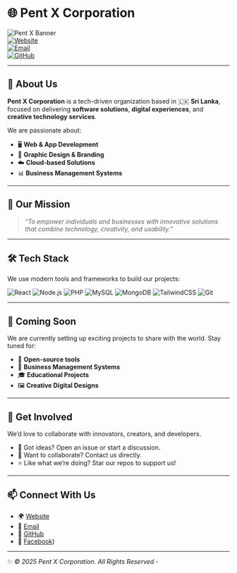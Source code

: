 # 🌐 Pent X Corporation

![Pent X Banner](https://img.shields.io/badge/Pent%20X-Innovation%20Hub-blueviolet?style=for-the-badge)  
[![Website](https://img.shields.io/badge/🌍%20Website-pentxlabs.vercel.app-brightgreen?style=for-the-badge)](https://pentxlabs.vercel.app)  
[![Email](https://img.shields.io/badge/📧%20Email-pentxcorporation@gmail.com-orange?style=for-the-badge)](mailto:pentxcorporation@gmail.com)  
[![GitHub](https://img.shields.io/badge/💻%20GitHub-pentXcorporation-lightgrey?style=for-the-badge)](https://github.com/pentXcorporation)

---

## 🚀 About Us
**Pent X Corporation** is a tech-driven organization based in 🇱🇰 **Sri Lanka**, focused on delivering **software solutions**, **digital experiences**, and **creative technology services**.  

We are passionate about:  
- 🖥 **Web & App Development**  
- 🎨 **Graphic Design & Branding**  
- ☁️ **Cloud-based Solutions**  
- 📊 **Business Management Systems**  

---

## 🎯 Our Mission
> *“To empower individuals and businesses with innovative solutions that combine technology, creativity, and usability.”*

---

## 🛠️ Tech Stack
We use modern tools and frameworks to build our projects:  

![React](https://img.shields.io/badge/-React-61DAFB?style=flat&logo=react&logoColor=black)
![Node.js](https://img.shields.io/badge/-Node.js-339933?style=flat&logo=node.js&logoColor=white)
![PHP](https://img.shields.io/badge/-PHP-777BB4?style=flat&logo=php&logoColor=white)
![MySQL](https://img.shields.io/badge/-MySQL-4479A1?style=flat&logo=mysql&logoColor=white)
![MongoDB](https://img.shields.io/badge/-MongoDB-47A248?style=flat&logo=mongodb&logoColor=white)
![TailwindCSS](https://img.shields.io/badge/-TailwindCSS-38B2AC?style=flat&logo=tailwind-css&logoColor=white)
![Git](https://img.shields.io/badge/-Git-F05032?style=flat&logo=git&logoColor=white)

---

## 📌 Coming Soon
We are currently setting up exciting projects to share with the world. Stay tuned for:  
- 🌟 **Open-source tools**  
- 📂 **Business Management Systems**  
- 🎓 **Educational Projects**  
- 🖼 **Creative Digital Designs**

---

## 🤝 Get Involved
We’d love to collaborate with innovators, creators, and developers.  
- 💬 Got ideas? Open an issue or start a discussion.  
- 🔗 Want to collaborate? Contact us directly.  
- ⭐ Like what we’re doing? Star our repos to support us!  

---

## 📫 Connect With Us
- 🌍 [Website](https://pentxlabs.vercel.app)  
- 📧 [Email](mailto:pentxcorporation@gmail.com)  
- 🐙 [GitHub](https://github.com/pentXcorporation)  
- 📘 [Facebook](https://www.facebook.com/profile.php?id=61577990624797))

---

✨ *© 2025 Pent X Corporation. All Rights Reserved -*  

